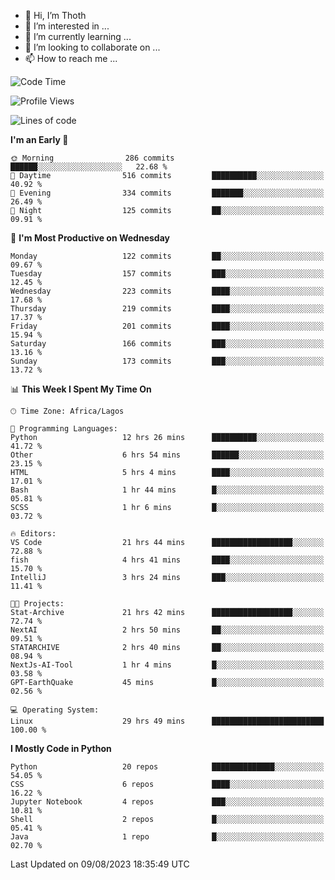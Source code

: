 <!---
thoth2357/thoth2357 is a ✨ special ✨ repository because its `README.md` (this file) appears on your GitHub profile.
You can click the Preview link to take a look at your changes.
--->

- 👋 Hi, I’m Thoth
- 👀 I’m interested in ...
- 🌱 I’m currently learning ...
- 💞️ I’m looking to collaborate on ...
- 📫 How to reach me ...




<!--START_SECTION:waka-->
![Code Time](http://img.shields.io/badge/Code%20Time-2%2C228%20hrs%2056%20mins-blue)

![Profile Views](http://img.shields.io/badge/Profile%20Views-0-blue)

![Lines of code](https://img.shields.io/badge/From%20Hello%20World%20I%27ve%20Written-29.6%20million%20lines%20of%20code-blue)

**I'm an Early 🐤** 

```text
🌞 Morning                286 commits         ██████░░░░░░░░░░░░░░░░░░░   22.68 % 
🌆 Daytime                516 commits         ██████████░░░░░░░░░░░░░░░   40.92 % 
🌃 Evening                334 commits         ███████░░░░░░░░░░░░░░░░░░   26.49 % 
🌙 Night                  125 commits         ██░░░░░░░░░░░░░░░░░░░░░░░   09.91 % 
```
📅 **I'm Most Productive on Wednesday** 

```text
Monday                   122 commits         ██░░░░░░░░░░░░░░░░░░░░░░░   09.67 % 
Tuesday                  157 commits         ███░░░░░░░░░░░░░░░░░░░░░░   12.45 % 
Wednesday                223 commits         ████░░░░░░░░░░░░░░░░░░░░░   17.68 % 
Thursday                 219 commits         ████░░░░░░░░░░░░░░░░░░░░░   17.37 % 
Friday                   201 commits         ████░░░░░░░░░░░░░░░░░░░░░   15.94 % 
Saturday                 166 commits         ███░░░░░░░░░░░░░░░░░░░░░░   13.16 % 
Sunday                   173 commits         ███░░░░░░░░░░░░░░░░░░░░░░   13.72 % 
```


📊 **This Week I Spent My Time On** 

```text
🕑︎ Time Zone: Africa/Lagos

💬 Programming Languages: 
Python                   12 hrs 26 mins      ██████████░░░░░░░░░░░░░░░   41.72 % 
Other                    6 hrs 54 mins       ██████░░░░░░░░░░░░░░░░░░░   23.15 % 
HTML                     5 hrs 4 mins        ████░░░░░░░░░░░░░░░░░░░░░   17.01 % 
Bash                     1 hr 44 mins        █░░░░░░░░░░░░░░░░░░░░░░░░   05.81 % 
SCSS                     1 hr 6 mins         █░░░░░░░░░░░░░░░░░░░░░░░░   03.72 % 

🔥 Editors: 
VS Code                  21 hrs 44 mins      ██████████████████░░░░░░░   72.88 % 
fish                     4 hrs 41 mins       ████░░░░░░░░░░░░░░░░░░░░░   15.70 % 
IntelliJ                 3 hrs 24 mins       ███░░░░░░░░░░░░░░░░░░░░░░   11.41 % 

🐱‍💻 Projects: 
Stat-Archive             21 hrs 42 mins      ██████████████████░░░░░░░   72.74 % 
NextAI                   2 hrs 50 mins       ██░░░░░░░░░░░░░░░░░░░░░░░   09.51 % 
STATARCHIVE              2 hrs 40 mins       ██░░░░░░░░░░░░░░░░░░░░░░░   08.94 % 
NextJs-AI-Tool           1 hr 4 mins         █░░░░░░░░░░░░░░░░░░░░░░░░   03.58 % 
GPT-EarthQuake           45 mins             █░░░░░░░░░░░░░░░░░░░░░░░░   02.56 % 

💻 Operating System: 
Linux                    29 hrs 49 mins      █████████████████████████   100.00 % 
```

**I Mostly Code in Python** 

```text
Python                   20 repos            ██████████████░░░░░░░░░░░   54.05 % 
CSS                      6 repos             ████░░░░░░░░░░░░░░░░░░░░░   16.22 % 
Jupyter Notebook         4 repos             ███░░░░░░░░░░░░░░░░░░░░░░   10.81 % 
Shell                    2 repos             █░░░░░░░░░░░░░░░░░░░░░░░░   05.41 % 
Java                     1 repo              █░░░░░░░░░░░░░░░░░░░░░░░░   02.70 % 
```




 Last Updated on 09/08/2023 18:35:49 UTC
<!--END_SECTION:waka-->
<!--![](http://github-profile-summary-cards.vercel.app/api/cards/profile-details?username=thoth2357&theme=2077)

![](http://github-profile-summary-cards.vercel.app/api/cards/stats?username=thoth2357&theme=2077)![](http://github-profile-summary-cards.vercel.app/api/cards/productive-time?username=thoth2357&theme=2077&utcOffset=8) -->
